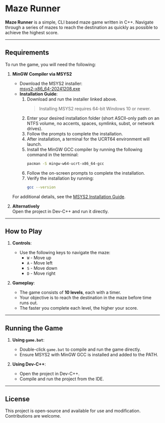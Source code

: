 # Maze Runner

**Maze Runner** is a simple, CLI based maze game written in C++. Navigate through a series of mazes to reach the destination as quickly as possible to achieve the highest score.

---

## Requirements

To run the game, you will need the following:

1. **MinGW Compiler via MSYS2**  
   - Download the MSYS2 installer:  
     [msys2-x86_64-20241208.exe](https://www.msys2.org/)  
   - **Installation Guide**:  
     1. Download and run the installer linked above.  
        > Installing MSYS2 requires 64-bit Windows 10 or newer.  
     2. Enter your desired installation folder (short ASCII-only path on an NTFS volume, no accents, spaces, symlinks, subst, or network drives).  
     3. Follow the prompts to complete the installation.  
     4. After installation, a terminal for the UCRT64 environment will launch.  
     5. Install the MinGW GCC compiler by running the following command in the terminal:  
        ```bash
        pacman -S mingw-w64-ucrt-x86_64-gcc
        ```  
     6. Follow the on-screen prompts to complete the installation.  
     7. Verify the installation by running:  
        ```bash
        gcc --version
        ```  

   For additional details, see the [MSYS2 Installation Guide](https://www.msys2.org/).

2. **Alternatively**  
   Open the project in Dev-C++ and run it directly.

---

## How to Play

1. **Controls**:  
   - Use the following keys to navigate the maze:  
     - `W` - Move up  
     - `A` - Move left  
     - `S` - Move down  
     - `D` - Move right  

2. **Gameplay**:  
   - The game consists of **10 levels**, each with a timer.  
   - Your objective is to reach the destination in the maze before time runs out.  
   - The faster you complete each level, the higher your score.  

---

## Running the Game

1. **Using `game.bat`**:  
   - Double-click `game.bat` to compile and run the game directly.  
   - Ensure MSYS2 with MinGW GCC is installed and added to the PATH.  

2. **Using Dev-C++**:  
   - Open the project in Dev-C++.  
   - Compile and run the project from the IDE.  

---

## License

This project is open-source and available for use and modification. Contributions are welcome.
